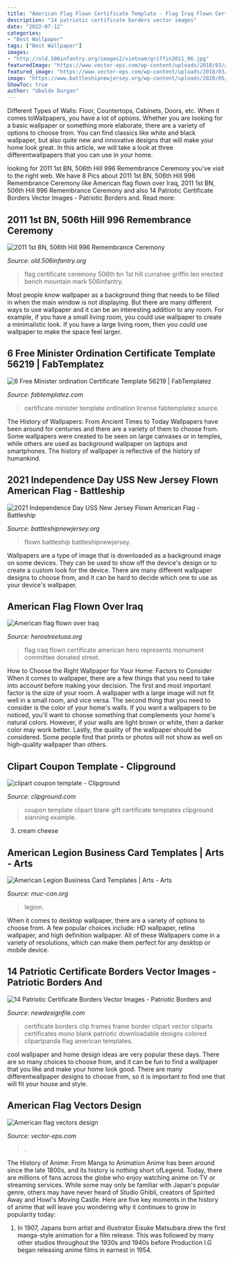 ```yaml
---
title: "American Flag Flown Certificate Template - Flag Iraq Flown Certificate American Hero Represents Monument Committee Donated Street"
description: "14 patriotic certificate borders vector images"
date: "2022-07-12"
categories:
- "Best Wallpaper"
tags: ["Best Wallpaper"]
images:
- "http://old.506infantry.org/images2/vietnam/griffin2011_06.jpg"
featuredImage: "https://www.vector-eps.com/wp-content/uploads/2018/03/american-flag-vectors-design.jpg"
featured_image: "https://www.vector-eps.com/wp-content/uploads/2018/03/american-flag-vectors-design.jpg"
image: "https://www.battleshipnewjersey.org/wp-content/uploads/2020/05/USS_New_Jersey_BB-62_6219204728-scaled-2048x1443.jpg"
ShowToc: true
author: "Ubaldo Durgan"
---
```



Different Types of Walls: Floor, Countertops, Cabinets, Doors, etc.
When it comes toWallpapers, you have a lot of options. Whether you are looking for a basic wallpaper or something more elaborate, there are a variety of options to choose from. You can find classics like white and black wallpaper, but also quite new and innovative designs that will make your home look great. In this article, we will take a look at three differentwallpapers that you can use in your home.

	

		
looking for 2011 1st BN, 506th Hill 996 Remembrance Ceremony you've visit to the right web. We have 8 Pics about 2011 1st BN, 506th Hill 996 Remembrance Ceremony like American flag flown over Iraq, 2011 1st BN, 506th Hill 996 Remembrance Ceremony and also 14 Patriotic Certificate Borders Vector Images - Patriotic Borders and. Read more:
		
    
## 2011 1st BN, 506th Hill 996 Remembrance Ceremony

<img loading=lazy src="http://old.506infantry.org/images2/vietnam/griffin2011_06.jpg" onerror="this.onerror=null;this.src='https://tse1.mm.bing.net/th?id=OIP.g-Y7x7_T2jAozXUu0DX1hAHaGL&amp;pid=15.1';" alt="2011 1st BN, 506th Hill 996 Remembrance Ceremony">

_Source: old.506infantry.org_

>flag certificate ceremony 506th bn 1st hill currahee griffin len erected bench mountain mark 506infantry. 

	

Most people know wallpaper as a background thing that needs to be filled in when the main window is not displaying. But there are many different ways to use wallpaper and it can be an interesting addition to any room. For example, if you have a small living room, you could use wallpaper to create a minimalistic look. If you have a large living room, then you could use wallpaper to make the space feel larger.

    
## 6 Free Minister Ordination Certificate Template 56219 | FabTemplatez

<img loading=lazy src="https://www.fabtemplatez.com/wp-content/uploads/2019/08/free-minister-ordination-certificate-template-31934oyeikb-minister-license-certificate-template-free-minister-ordination-certificate-template-584780vtayhu.jpg" onerror="this.onerror=null;this.src='https://tse3.mm.bing.net/th?id=OIP.DBwOXNNMQbnDS0GLE_5f-QHaFi&amp;pid=15.1';" alt="6 Free Minister ordination Certificate Template 56219 | FabTemplatez">

_Source: fabtemplatez.com_

>certificate minister template ordination license fabtemplatez source. 

	

The History of Wallpapers: From Ancient Times to Today
Wallpapers have been around for centuries and there are a variety of them to choose from. Some wallpapers were created to be seen on large canvases or in temples, while others are used as background wallpaper on laptops and smartphones. The history of wallpaper is reflective of the history of humankind.

    
## 2021 Independence Day USS New Jersey Flown American Flag - Battleship

<img loading=lazy src="https://www.battleshipnewjersey.org/wp-content/uploads/2020/05/USS_New_Jersey_BB-62_6219204728-scaled-2048x1443.jpg" onerror="this.onerror=null;this.src='https://tse4.mm.bing.net/th?id=OIP.izIdvcmxKj71hh6C2hLWvgHaFN&amp;pid=15.1';" alt="2021 Independence Day USS New Jersey Flown American Flag - Battleship">

_Source: battleshipnewjersey.org_

>flown battleship battleshipnewjersey. 

	

Wallpapers are a type of image that is downloaded as a background image on some devices. They can be used to show off the device's design or to create a custom look for the device. There are many different wallpaper designs to choose from, and it can be hard to decide which one to use as your device's wallpaper.

    
## American Flag Flown Over Iraq

<img loading=lazy src="https://www.herostreetusa.org/images/hs-certificate1.jpg" onerror="this.onerror=null;this.src='https://tse4.mm.bing.net/th?id=OIP.9ymclpWHvNAa2ClDMpAxcQHaFn&amp;pid=15.1';" alt="American flag flown over Iraq">

_Source: herostreetusa.org_

>flag iraq flown certificate american hero represents monument committee donated street. 

	

How to Choose the Right Wallpaper for Your Home: Factors to Consider
When it comes to wallpaper, there are a few things that you need to take into account before making your decision. The first and most important factor is the size of your room. A wallpaper with a large image will not fit well in a small room, and vice versa. 
The second thing that you need to consider is the color of your home's walls. If you want a wallpapers to be noticed, you'll want to choose something that complements your home's natural colors. However, if your walls are light brown or white, then a darker color may work better. 
Lastly, the quality of the wallpaper should be considered. Some people find that prints or photos will not show as well on high-quality wallpaper than others.

    
## Clipart Coupon Template - Clipground

<img loading=lazy src="http://clipground.com/images/clipart-coupon-template-17.png" onerror="this.onerror=null;this.src='https://tse3.mm.bing.net/th?id=OIP.lpELhBMwsRoTq3hCPiBzrQHaFs&amp;pid=15.1';" alt="clipart coupon template - Clipground">

_Source: clipground.com_

>coupon template clipart blank gift certificate templates clipground xianning example. 

	

3. cream cheese 

    
## American Legion Business Card Templates | Arts - Arts

<img loading=lazy src="https://alpost136.us/external/img/American-Legion.png" onerror="this.onerror=null;this.src='https://tse2.mm.bing.net/th?id=OIP.ACVzYKd3019gCXWcrYhEhQHaHa&amp;pid=15.1';" alt="American Legion Business Card Templates | Arts - Arts">

_Source: muc-con.org_

>legion. 

	

When it comes to desktop wallpaper, there are a variety of options to choose from. A few popular choices include: HD wallpaper, retina wallpaper, and high definition wallpaper. All of these Wallpapers come in a variety of resolutions, which can make them perfect for any desktop or mobile device. 

    
## 14 Patriotic Certificate Borders Vector Images - Patriotic Borders And

<img loading=lazy src="http://www.newdesignfile.com/postpic/2015/02/free-certificate-borders-and-frames-clip-art_133763.jpg" onerror="this.onerror=null;this.src='https://tse4.mm.bing.net/th?id=OIP.GxNwH1tA2q4NapqMJVRzGQHaJ5&amp;pid=15.1';" alt="14 Patriotic Certificate Borders Vector Images - Patriotic Borders and">

_Source: newdesignfile.com_

>certificate borders clip frames frame border clipart vector cliparts certificates mono blank patriotic downloadable designs colored clipartpanda flag american templates. 

	

cool wallpaper and home design ideas are very popular these days. There are so many choices to choose from, and it can be fun to find a wallpaper that you like and make your home look good. There are many differentwallpaper designs to choose from, so it is important to find one that will fit your house and style.

    
## American Flag Vectors Design

<img loading=lazy src="https://www.vector-eps.com/wp-content/uploads/2018/03/american-flag-vectors-design.jpg" onerror="this.onerror=null;this.src='https://tse3.mm.bing.net/th?id=OIP.ybNnCsUo1ip3Z-zNEIajJgAAAA&amp;pid=15.1';" alt="American flag vectors design">

_Source: vector-eps.com_

>. 

	

The History of Anime: From Manga to Animation
Anime has been around since the late 1800s, and its history is nothing short ofLegend. Today, there are millions of fans across the globe who enjoy watching anime on TV or streaming services. While some may only be familiar with Japan's popular genre, others may have never heard of Studio Ghibli, creators of Spirited Away and Howl's Moving Castle. Here are five key moments in the history of anime that will leave you wondering why it continues to grow in popularity today:
1) In 1907, Japans born artist and illustrator Eisuke Matsubara drew the first manga-style animation for a film release. This was followed by many other studios throughout the 1930s and 1940s before Production I.G began releasing anime films in earnest in 1954.

